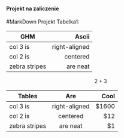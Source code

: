 #### Projekt na zaliczenie
#MarkDown Projekt
Tabelka1:


| GHM       | Ascii           | 
| ------------- |-------------:| 
| col 3 is      | right-aligned | 
| col 2 is      | centered      | 
| zebra stripes | are neat      |   



$$  2+3 $$

| Tables        | Are           | Cool  |
| ------------- |:-------------:| -----:|
| col 3 is      | right-aligned | $1600 |
| col 2 is      | centered      |   $12 |
| zebra stripes | are neat      |    $1 |


